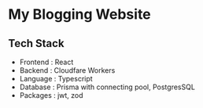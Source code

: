 # My Blogging Website

## Tech Stack
- Frontend : React
- Backend : Cloudfare Workers
- Language : Typescript
- Database : Prisma with connecting pool, PostgresSQL
- Packages : jwt, zod